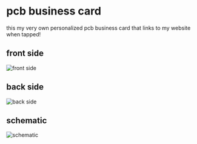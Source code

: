 # pcb business card

this my very own personalized pcb business card that links to my website when tapped!

## front side

![front side](/Screenshot%202025-08-11%20at%206.11.06 PM.png)

## back side

![back side](/Screenshot%202025-08-11%20at%206.09.20 PM.png)

## schematic

![schematic](/Screenshot%202025-08-11%20at%206.14.12 PM.png)
